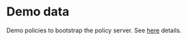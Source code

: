 # Demo data

Demo policies to bootstrap the policy server. See [here](../src/PolicyServer/Util/Repository/PolicyRepository.cs) details.